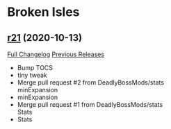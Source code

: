 # <DBM> Broken Isles

## [r21](https://github.com/DeadlyBossMods/DBM-Legion/tree/r21) (2020-10-13)
[Full Changelog](https://github.com/DeadlyBossMods/DBM-Legion/compare/r20...r21) [Previous Releases](https://github.com/DeadlyBossMods/DBM-Legion/releases)

- Bump TOCS  
- tiny tweak  
- Merge pull request #2 from DeadlyBossMods/stats  
    minExpansion  
- minExpansion  
- Merge pull request #1 from DeadlyBossMods/stats  
    Stats  
- Stats  
